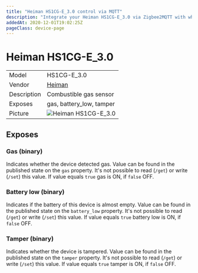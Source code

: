 ```yaml
---
title: "Heiman HS1CG-E_3.0 control via MQTT"
description: "Integrate your Heiman HS1CG-E_3.0 via Zigbee2MQTT with whatever smart home infrastructure you are using without the vendor's bridge or gateway."
addedAt: 2020-12-01T19:02:25Z
pageClass: device-page
---
```


<!-- !!!! -->
<!-- ATTENTION: This file is auto-generated through docgen! -->
<!-- You can only edit the "Notes"-Section between the two comment lines "Notes BEGIN" and "Notes END". -->
<!-- Do not use h1 or h2 heading within "## Notes"-Section. -->
<!-- !!!! -->

# Heiman HS1CG-E_3.0

|     |     |
|-----|-----|
| Model | HS1CG-E_3.0  |
| Vendor  | [Heiman](/supported-devices/#v=Heiman)  |
| Description | Combustible gas sensor |
| Exposes | gas, battery_low, tamper |
| Picture | ![Heiman HS1CG-E_3.0](https://www.zigbee2mqtt.io/images/devices/HS1CG-E_3.0.png) |


<!-- Notes BEGIN: You can edit here. Add "## Notes" headline if not already present. -->


<!-- Notes END: Do not edit below this line -->




## Exposes

### Gas (binary)
Indicates whether the device detected gas.
Value can be found in the published state on the `gas` property.
It's not possible to read (`/get`) or write (`/set`) this value.
If value equals `true` gas is ON, if `false` OFF.

### Battery low (binary)
Indicates if the battery of this device is almost empty.
Value can be found in the published state on the `battery_low` property.
It's not possible to read (`/get`) or write (`/set`) this value.
If value equals `true` battery low is ON, if `false` OFF.

### Tamper (binary)
Indicates whether the device is tampered.
Value can be found in the published state on the `tamper` property.
It's not possible to read (`/get`) or write (`/set`) this value.
If value equals `true` tamper is ON, if `false` OFF.

